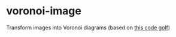 # voronoi-image


Transform images into Voronoi diagrams (based on [this code golf](https://codegolf.stackexchange.com/questions/50299/draw-an-image-as-a-voronoi-map))
